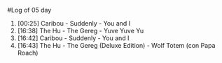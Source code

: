 #Log of 05 day

1. [00:25] Caribou - Suddenly - You and I
1. [16:38] The Hu - The Gereg - Yuve Yuve Yu
1. [16:42] Caribou - Suddenly - You and I
1. [16:43] The Hu - The Gereg (Deluxe Edition) - Wolf Totem (con Papa Roach)
